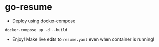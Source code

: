 # go-resume
* Deploy using docker-compose
```
docker-compose up -d --build
```
* Enjoy! Make live edits to `resume.yaml` even when container is running!
